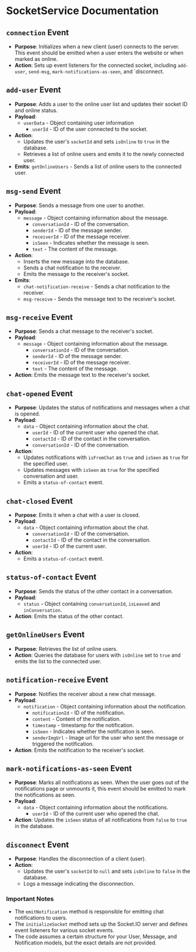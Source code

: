 # SocketService Documentation

## `connection` Event

- **Purpose**: Initializes when a new client (user) connects to the server. This event should be emitted when a user enters the website or when marked as online.
- **Action**: Sets up event listeners for the connected socket, including `add-user`, `send-msg`, `mark-notifications-as-seen`, and `disconnect.

## `add-user` Event

- **Purpose**: Adds a user to the online user list and updates their socket ID and online status.
- **Payload**:
  - `userData` - Object containing user information
    - `userId` - ID of the user connected to the socket.
- **Action**:
  - Updates the user's `socketId` and sets `isOnline` to `true` in the database.
  - Retrieves a list of online users and emits it to the newly connected user.
- **Emits**: `getOnlineUsers` - Sends a list of online users to the connected user.

## `msg-send` Event

- **Purpose**: Sends a message from one user to another.
- **Payload**:
  - `message` - Object containing information about the message.
    - `conversationId` - ID of the conversation.
    - `senderId` - ID of the message sender.
    - `receiverId` - ID of the message receiver.
    - `isSeen` - Indicates whether the message is seen.
    - `text` - The content of the message.
- **Action**:
  - Inserts the new message into the database.
  - Sends a chat notification to the receiver.
  - Emits the message to the receiver's socket.
- **Emits**:
  - `chat-notification-receive` - Sends a chat notification to the receiver.
  - `msg-receive` - Sends the message text to the receiver's socket.

## `msg-receive` Event

- **Purpose**: Sends a chat message to the receiver's socket.
- **Payload**:
  - `message` - Object containing information about the message.
    - `conversationId` - ID of the conversation.
    - `senderId` - ID of the message sender.
    - `receiverId` - ID of the message receiver.
    - `text` - The content of the message.
- **Action**: Emits the message text to the receiver's socket.

## `chat-opened` Event

- **Purpose**: Updates the status of notifications and messages when a chat is opened.
- **Payload**:
  - `data` - Object containing information about the chat.
    - `userId` - ID of the current user who opened the chat.
    - `contactId` - ID of the contact in the conversation.
    - `conversationId` - ID of the conversation.
- **Action**:
  - Updates notifications with `isFromChat` as `true` and `isSeen` as `true` for the specified user.
  - Updates messages with `isSeen` as `true` for the specified conversation and user.
  - Emits a `status-of-contact` event.

## `chat-closed` Event

- **Purpose**: Emits it when a chat with a user is closed.
- **Payload**:
  - `data` - Object containing information about the chat.
    - `conversationId` - ID of the conversation.
    - `contactId` - ID of the contact in the conversation.
    - `userId` - ID of the current user.
- **Action**:
  - Emits a `status-of-contact` event.

## `status-of-contact` Event

- **Purpose**: Sends the status of the other contact in a conversation.
- **Payload**:
  - `status` - Object containing `conversationId`, `isLeaved` and `inConversation`.
- **Action**: Emits the status of the other contact.

## `getOnlineUsers` Event

- **Purpose**: Retrieves the list of online users.
- **Action**: Queries the database for users with `isOnline` set to `true` and emits the list to the connected user.

## `notification-receive` Event

- **Purpose**: Notifies the receiver about a new chat message.
- **Payload**:
  - `notification` - Object containing information about the notification.
    - `notificationId` - ID of the notification.
    - `content` - Content of the notification.
    - `timestamp` - timestamp for the notification.
    - `isSeen` - Indicates whether the notification is seen.
    - `senderImgUrl` - Image url for the user who sent the message or triggered the notification.
- **Action**: Emits the notification to the receiver's socket.

## `mark-notifications-as-seen` Event

- **Purpose**: Marks all notifications as seen. When the user goes out of the notifications page or unmounts it, this event should be emitted to mark the notifications as seen.
- **Payload**:
  - `data` - Object containing information about the notifications.
    - `userId` - ID of the current user who opened the chat.
- **Action**: Updates the `isSeen` status of all notifications from `false` to `true` in the database.

## `disconnect` Event

- **Purpose**: Handles the disconnection of a client (user).
- **Action**:
  - Updates the user's `socketId` to `null` and sets `isOnline` to `false` in the database.
  - Logs a message indicating the disconnection.

### Important Notes

- The `emitNotification` method is responsible for emitting chat notifications to users.
- The `initializeSocket` method sets up the Socket.IO server and defines event listeners for various socket events.
- The code assumes a certain structure for your User, Message, and Notification models, but the exact details are not provided.
